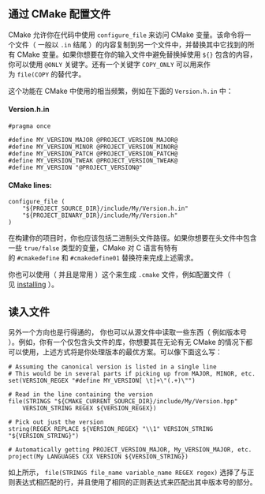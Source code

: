 ## 通过 CMake 配置文件

CMake 允许你在代码中使用 `configure_file` 来访问 CMake 变量。该命令将一个文件（ 一般以 `.in` 结尾 ）的内容复制到另一个文件中，并替换其中它找到的所有 CMake 变量。如果你想要在你的输入文件中避免替换掉使用 `${}` 包含的内容，你可以使用 `@ONLY` 关键字。还有一个关键字 `COPY_ONLY` 可以用来作为 `file(COPY` 的替代字。

这个功能在 CMake 中使用的相当频繁，例如在下面的 `Version.h.in` 中：

#### Version.h.in

```
#pragma once

#define MY_VERSION_MAJOR @PROJECT_VERSION_MAJOR@
#define MY_VERSION_MINOR @PROJECT_VERSION_MINOR@
#define MY_VERSION_PATCH @PROJECT_VERSION_PATCH@
#define MY_VERSION_TWEAK @PROJECT_VERSION_TWEAK@
#define MY_VERSION "@PROJECT_VERSION@"
```

#### CMake lines:

```
configure_file (
    "${PROJECT_SOURCE_DIR}/include/My/Version.h.in"
    "${PROJECT_BINARY_DIR}/include/My/Version.h"
)
```

在构建你的项目时，你也应该包括二进制头文件路径。如果你想要在头文件中包含一些 `true/false` 类型的变量，CMake 对 C 语言有特有的 `#cmakedefine` 和 `#cmakedefine01` 替换符来完成上述需求。

你也可以使用（ 并且是常用 ）这个来生成 `.cmake` 文件，例如配置文件（ 见 [installing](https://cliutils.gitlab.io/modern-cmake/chapters/install/installing.html) ）。

## 读入文件

另外一个方向也是行得通的， 你也可以从源文件中读取一些东西（ 例如版本号 ）。例如，你有一个仅包含头文件的库，你想要其在无论有无 CMake 的情况下都可以使用，上述方式将是你处理版本的最优方案。可以像下面这么写：

```
# Assuming the canonical version is listed in a single line
# This would be in several parts if picking up from MAJOR, MINOR, etc.
set(VERSION_REGEX "#define MY_VERSION[ \t]+\"(.+)\"")

# Read in the line containing the version
file(STRINGS "${CMAKE_CURRENT_SOURCE_DIR}/include/My/Version.hpp"
    VERSION_STRING REGEX ${VERSION_REGEX})

# Pick out just the version
string(REGEX REPLACE ${VERSION_REGEX} "\\1" VERSION_STRING "${VERSION_STRING}")

# Automatically getting PROJECT_VERSION_MAJOR, My_VERSION_MAJOR, etc.
project(My LANGUAGES CXX VERSION ${VERSION_STRING})
```

如上所示， `file(STRINGS file_name variable_name REGEX regex)` 选择了与正则表达式相匹配的行，并且使用了相同的正则表达式来匹配出其中版本号的部分。